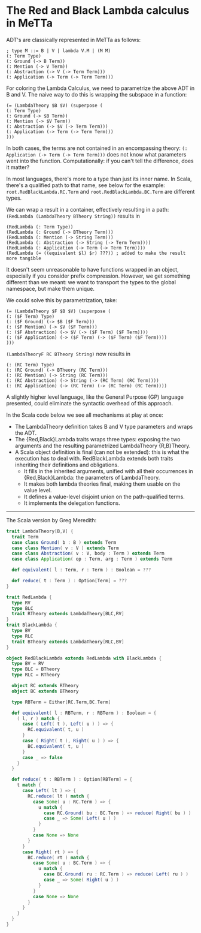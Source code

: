 # The Red and Black Lambda calculus in MeTTa


ADT's are classically represented in MeTTa as follows:
```
; type M ::= B | V | lambda V.M | (M M)
(: Term Type)
(: Ground (-> B Term))
(: Mention (-> V Term))
(: Abstraction (-> V (-> Term Term)))
(: Application (-> Term (-> Term Term)))
```


For coloring the Lambda Calculus, we need to parametrize the above ADT in B and V.
The naive way to do this is wrapping the subspace in a function:
```
(= (LambdaTheory $B $V) (superpose (
(: Term Type)
(: Ground (-> $B Term))
(: Mention (-> $V Term))
(: Abstraction (-> $V (-> Term Term)))
(: Application (-> Term (-> Term Term)))
)))
```


In both cases, the terms are not contained in an encompassing theory:
`(: Application (-> Term (-> Term Term)))` does not know what parameters went into the function.
Computationally: if you can't tell the difference, does it matter?

In most languages, there's more to a type than just its inner name. 
In Scala, there's a qualified path to that name, see below for the example: `root.RedBlackLambda.RC.Term` and `root.RedBlackLambda.BC.Term` are different types.


We can wrap a result in a container, effectively resulting in a path:
`(RedLambda (LambdaTheory BTheory String))` results in
```
(RedLambda (: Term Type))
(RedLambda (: Ground (-> BTheory Term)))
(RedLambda (: Mention (-> String Term)))
(RedLambda (: Abstraction (-> String (-> Term Term))))
(RedLambda (: Application (-> Term (-> Term Term))))
(RedLambda (= ((equivalent $l) $r) ???)) ; added to make the result more tangible
```
It doesn't seem unreasonable to have functions wrapped in an object, especially if you consider prefix compression.
However, we get something different than we meant: we want to transport the types to the global namespace, but make them unique.


We could solve this by parametrization, take: 
```
(= (LambdaTheory $F $B $V) (superpose (
(: ($F Term) Type)
(: ($F Ground) (-> $B ($F Term)))
(: ($F Mention) (-> $V ($F Term)))
(: ($F Abstraction) (-> $V (-> ($F Term) ($F Term))))
(: ($F Application) (-> ($F Term) (-> ($F Term) ($F Term))))
)))
``` 
`(LambdaTheoryF RC BTheory String)` now results in
```
(: (RC Term) Type)
(: (RC Ground) (-> BTheory (RC Term)))
(: (RC Mention) (-> String (RC Term)))
(: (RC Abstraction) (-> String (-> (RC Term) (RC Term))))
(: (RC Application) (-> (RC Term) (-> (RC Term) (RC Term))))
```
A slightly higher level language, like the General Purpose (GP) language presented, could eliminate the syntactic overhead of this approach.


In the Scala code below we see all mechanisms at play at once:
- The LambdaTheory definition takes B and V type parameters and wraps the ADT.
- The {Red,Black}Lambda traits wraps three types: exposing the two arguments and the resulting parametrized LambdaTheory {R,B}Theory.
- A Scala object definition is final (can not be extended): this is what the execution has to deal with. RedBlackLambda extends both traits inheriting their definitions and obligations.
  - It fills in the inherited arguments, unified with all their occurrences in {Red,Black}Lambda: the parameters of LambdaTheory.
  - It makes both lambda theories final, making them usable on the value level.
  - It defines a value-level disjoint union on the path-qualified terms.
  - It implements the delegation functions.

---
The Scala version by Greg Meredith:

```scala
trait LambdaTheory[B,V] {
  trait Term
  case class Ground( b : B ) extends Term
  case class Mention( v : V ) extends Term
  case class Abstraction( v : V, body : Term ) extends Term
  case class Application( op : Term, arg : Term ) extends Term

  def equivalent( l : Term, r : Term ) : Boolean = ???

  def reduce( t : Term ) : Option[Term] = ???
}

trait RedLambda {
  type RV
  type BLC
  trait RTheory extends LambdaTheory[BLC,RV]
}
trait BlackLambda {
  type BV
  type RLC
  trait BTheory extends LambdaTheory[RLC,BV]
}

object RedBlackLambda extends RedLambda with BlackLambda {
  type BV = RV
  type BLC = BTheory
  type RLC = RTheory

  object RC extends RTheory 
  object BC extends BTheory 

  type RBTerm = Either[RC.Term,BC.Term]

  def equivalent( l : RBTerm, r : RBTerm ) : Boolean = {
    ( l, r ) match {
      case ( Left( t ), Left( u ) ) => {
        RC.equivalent( t, u )
      }
      case ( Right( t ), Right( u ) ) => {
        BC.equivalent( t, u )
      }
      case _ => false
    }
  }

  def reduce( t : RBTerm ) : Option[RBTerm] = {
    t match {
      case Left( lt ) => {
        RC.reduce( lt ) match {
          case Some( u : RC.Term ) => {
            u match {
              case RC.Ground( bu : BC.Term ) => reduce( Right( bu ) )
              case _ => Some( Left( u ) )
            }
          }
          case None => None
        }
      }
      case Right( rt ) => {
        BC.reduce( rt ) match {
          case Some( u : BC.Term ) => {
            u match {
              case BC.Ground( ru : RC.Term ) => reduce( Left( ru ) )
              case _ => Some( Right( u ) )
            }
          }
          case None => None
        }
      }
    }
  }
}
```